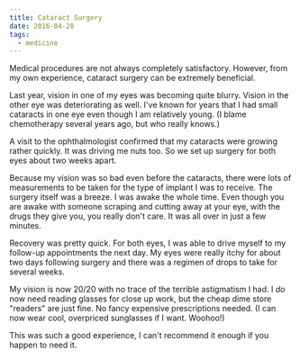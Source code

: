 ```yaml
---
title: Cataract Surgery
date: 2016-04-20
tags: 
  - medicine
---
```


Medical procedures are not always completely satisfactory. However, from my own experience, cataract surgery can be extremely beneficial.

Last year, vision in one of my eyes was becoming quite blurry. Vision in the other eye was deteriorating as well. I've known for years that I had small cataracts in one eye even though I am relatively young. (I blame chemotherapy several years ago, but who really knows.)

A visit to the ophthalmologist confirmed that my cataracts were growing rather quickly. It was driving me nuts too. So we set up surgery for both eyes about two weeks apart.

Because my vision was so bad even before the cataracts, there were lots of measurements to be taken for the type of implant I was to receive. The surgery itself was a breeze. I was awake the whole time. Even though you are awake with someone scraping and cutting away at your eye, with the drugs they give you, you really don't care. It was all over in just a few minutes.

Recovery was pretty quick. For both eyes, I was able to drive myself to my follow-up appointments the next day. My eyes were really itchy for about two days following surgery and there was a regimen of drops to take for several weeks.

My vision is now 20/20 with no trace of the terrible astigmatism I had. I *do* now need reading glasses for close up work, but the cheap dime store "readers" are just fine. No fancy expensive prescriptions needed. (I can now wear cool, overpriced sunglasses if I want. Woohoo!)

This was such a good experience, I can't recommend it enough if you happen to need it.